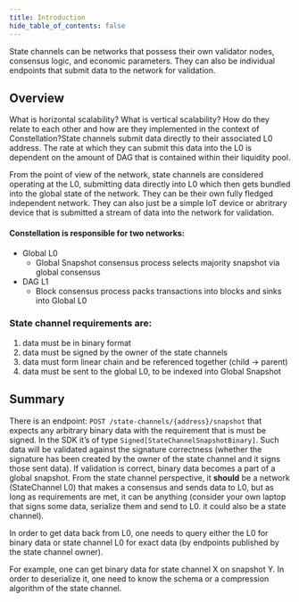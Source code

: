 ```yaml
---
title: Introduction
hide_table_of_contents: false
---
```


<head>
  <title>Introduction to State Channels</title>
  <meta
    name="description"
    content="Lorem ipsum"
  />
</head>

State channels can be networks that possess their own validator nodes, consensus logic, and economic parameters. They can also be individual endpoints that submit data to the network for validation.

## Overview
What is horizontal scalability? What is vertical scalability? How do they relate to each other and how are they implemented in the context of Constellation?State channels submit data directly to their associated L0 address. The rate at which they can submit this data into the L0 is dependent on the amount of DAG that is contained within their liquidity pool. 

From the point of view of the network, state channels are considered operating at the L0, submitting data directly into L0 which then gets bundled into the global state of the network. They can be their own fully fledged independent network. They can also just be a simple IoT device or abritrary device that is submitted a stream of data into the network for validation. 

#### Constellation is responsible for two networks:
- Global L0
  - Global Snapshot consensus process selects majority snapshot via global
      consensus
- DAG L1
  - Block consensus process packs transactions into blocks and sinks into Global
      L0

### State channel requirements are:
1. data must be in binary format
2. data must be signed by the owner of the state channels
3. data must form linear chain and be referenced together (child -> parent)
3. data must be sent to the global L0, to be indexed into Global Snapshot

## Summary

There is an endpoint: `POST /state-channels/{address}/snapshot` that expects any arbitrary binary data with the requirement that is must be signed. In the SDK it’s of type `Signed[StateChannelSnapshotBinary]`. Such data will be validated against the signature correctness (whether the signature has been created by the owner of the state channel and it signs those sent data). If validation is correct, binary data becomes a part of a global snapshot. From the state channel perspective, it **should** be a network (StateChannel L0) that makes a consensus and sends data to L0, but as long as requirements are met, it can be anything (consider your own laptop that signs some data, serialize them and send to L0. it could also be a state channel).

In order to get data back from L0, one needs to query either the L0 for binary data or state channel L0 for exact data (by endpoints published by the state channel owner).

For example, one can get binary data for state channel X on snapshot Y. In order to deserialize it, one need to know the schema or a compression algorithm of the state channel.
